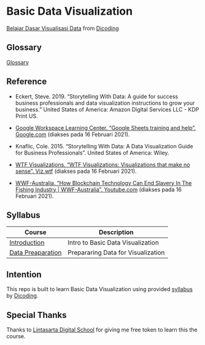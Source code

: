 # Basic Data Visualization

[Belajar Dasar Visualisasi Data](https://www.dicoding.com/academies/177) from [Dicoding](https://www.dicoding.com/users/787116)

## Glossary

[Glossary](https://github.com/fadhilhaka/Basic-Data-Visualization/tree/main/glossary)

## Reference

* Eckert, Steve. 2019. “Storytelling With Data: A guide for success business professionals and data visualization instructions to grow your business.” United States of America: Amazon Digital Services LLC - KDP Print US.

* [Google Workspace Learning Center. “Google Sheets training and help”. Google.com](https://support.google.com/a/users/answer/9282959) (diakses pada 16 Februari 2021).

* Knaflic, Cole. 2015. “Storytelling With Data: A Data Visualization Guide for Business Professionals”. United States of America: Wiley.

* [WTF Visualizations. “WTF Visualizations: Visualizations that make no sense”. Viz.wtf](https://viz.wtf/) (diakses pada 16 Februari 2021).

* [WWF-Australia. “How Blockchain Technology Can End Slavery In The Fishing Industry | WWF-Australia”. Youtube.com](https://www.youtube.com/watch?v=oOywU_rXgFE) (diakses pada 16 Februari 2021).

## Syllabus

| Course | Description |
|--------|-------------|
| [Introduction](https://github.com/fadhilhaka/Basic-Data-Visualization/tree/main/introduction) | Intro to Basic Data Visualization |
| [Data Preaparation](https://github.com/fadhilhaka/Basic-Data-Visualization/tree/main/data-preparation) | Prepararing Data for Visualization |

## Intention

This repo is built to learn Basic Data Visualization using provided [syllabus](https://www.dicoding.com/academies/177/tutorials) by [Dicoding](https://www.dicoding.com/users/787116).

## Special Thanks

Thanks to [Lintasarta Digital School](https://lintasartadigischool.dicoding.com) for giving me free token to learn this the course.
